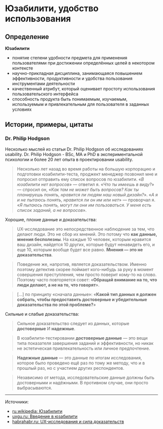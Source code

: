 # Юзабилити, удобство использования

## Определение

**Юзабилити**

- понятие степени удобности предмета для применения пользователями при достижении определённых целей в некотором контексте
- научно-прикладная дисциплина, занимающаяся повышением эффективности, продуктивности и удобства пользова­ния инструментами деятельности
- качественный атрибут, который оценивает простоту использования пользовательского интерфейса
- способность продукта быть понимаемым, изучаемым, используемым и привлекательным для пользователя в заданных условиях


## Истории, примеры, цитаты

### Dr. Philip Hodgson

Несколько мыслей из статьи Dr. Philip Hodgson об исследованиях usability. Dr. Philip Hodgson - BSc, MA и PhD в экспериментальной психологии и более 20 лет опыта в проектировании usability.

> Несколько лет назад во время работы на большую корпорацию и подготовки юзабилити-теста, проджект менеджер позвонил мне и попросил отправить ему список вопросов по юзабилити.
> «*В юзабилити нет вопросов*» — ответил я.
> «*Что ты имеешь в виду?*» — спросил он, «*Как там не может быть вопросов? Как ты планируешь понять, нравится ли людям наш новый дизайн?*».
> «*А я и не пытаюсь понять, нравится ли он им или нет*» — проворчал я. «*Я пытаюсь понять, могут ли они им пользоваться. У меня есть список заданий, а не вопросов*».

Хорошие, плохие данные и доказательства:

> UX-исследование это непосредственное наблюдение за тем, что делают люди. Это не сбор их мнений. Это потому что **как данные, мнения бесполезны**. На каждые 10 человек, которым нравится ваш дизайн, найдется 10 других, которые будут ненавидеть его, и еще 10, которым вообще будет все равно. **Мнения — это не доказательства**.

> Поведение же, напротив, является доказательством. Именно поэтому детектив скорее поймает кого-нибудь за руку в момент совершения преступления, чем просто поверит кому-то на слово. Поэтому часто повторяется совет: «**Обращай внимание на то, что люди делают, а не на то, что говорят**». 

> [...] по принципу «сначала данные»: «**Какой тип данных я должен собрать, чтобы предоставить достоверные и убедительные доказательства по этой проблеме?**»

Сильные и слабые доказательства:

> Сильное доказательство следует из данных, которые **достоверные** И **надежные**.

> В юзабилити-тестировании **достоверные данные** — это вещи типа показателя завершения заданий и эффективности, но никак не эстетическая привлекательность или личное предпочтение.

> **Надежные данные** — это данные по итогам исследования, которое было проведено ещё раз по тому же методу, что и в прошлый раз, но с участием других респондентов.

> Независимо от метода, исследовательские данные должны быть достоверными и надёжными. В противном случае, они просто выбрасываются.


---

Источники:

- [ru.wikipedia: Юзабилити](https://ru.wikipedia.org/wiki/Юзабилити)
- [uxgu.ru: Введение в юзабилити](http://uxgu.ru/usability-101/)
- [habrahabr.ru: UX-исследования и сила доказательств](https://habrahabr.ru/post/347994/)
